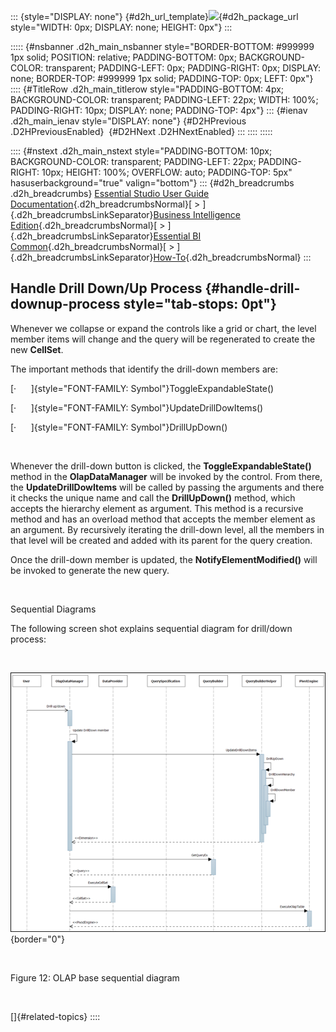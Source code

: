 ::: {style="DISPLAY: none"}
[](ms-xhelp:///?Id=d2h_url_template){#d2h_url_template}![](!package_url!){#d2h_package_url style="WIDTH: 0px; DISPLAY: none; HEIGHT: 0px"}
:::

::::: {#nsbanner .d2h_main_nsbanner style="BORDER-BOTTOM: #999999 1px solid; POSITION: relative; PADDING-BOTTOM: 0px; BACKGROUND-COLOR: transparent; PADDING-LEFT: 0px; PADDING-RIGHT: 0px; DISPLAY: none; BORDER-TOP: #999999 1px solid; PADDING-TOP: 0px; LEFT: 0px"}
:::: {#TitleRow .d2h_main_titlerow style="PADDING-BOTTOM: 4px; BACKGROUND-COLOR: transparent; PADDING-LEFT: 22px; WIDTH: 100%; PADDING-RIGHT: 10px; DISPLAY: none; PADDING-TOP: 4px"}
::: {#ienav .d2h_main_ienav style="DISPLAY: none"}
[](ms-xhelp:///?Id=f2433e34-674a-4b36-a381-daedefcc32b5){#D2HPrevious .D2HPreviousEnabled}  [](ms-xhelp:///?Id=c8c9a8a7-fca9-4262-9a4c-48261ab6f7eb){#D2HNext .D2HNextEnabled}
:::
::::
:::::

:::: {#nstext .d2h_main_nstext style="PADDING-BOTTOM: 10px; BACKGROUND-COLOR: transparent; PADDING-LEFT: 22px; PADDING-RIGHT: 10px; HEIGHT: 100%; OVERFLOW: auto; PADDING-TOP: 5px" hasuserbackground="true" valign="bottom"}
::: {#d2h_breadcrumbs .d2h_breadcrumbs}
[Essential Studio User Guide Documentation](ms-xhelp:///?Id=12457748-09e3-4d74-a240-8e049cedf030){.d2h_breadcrumbsNormal}[ \> ]{.d2h_breadcrumbsLinkSeparator}[Business Intelligence Edition](ms-xhelp:///?Id=fdf33dd8-62b2-47b9-ad7b-fc50e590bca5){.d2h_breadcrumbsNormal}[ \> ]{.d2h_breadcrumbsLinkSeparator}[Essential BI Common](ms-xhelp:///?Id=51cb28d1-f201-4ea8-9963-a8afa451f64c){.d2h_breadcrumbsNormal}[ \> ]{.d2h_breadcrumbsLinkSeparator}[How-To](ms-xhelp:///?Id=f56652ff-a795-456f-ba4a-e1b615c58fdd){.d2h_breadcrumbsNormal}
:::

## Handle Drill Down/Up Process {#handle-drill-downup-process style="tab-stops: 0pt"}

Whenever we collapse or expand the controls like a grid or chart, the level member items will change and the query will be regenerated to create the new **CellSet**.

The important methods that identify the drill-down members are:

[·      ]{style="FONT-FAMILY: Symbol"}ToggleExpandableState()

[·      ]{style="FONT-FAMILY: Symbol"}UpdateDrillDowItems()

[·      ]{style="FONT-FAMILY: Symbol"}DrillUpDown()

 

Whenever the drill-down button is clicked, the **ToggleExpandableState()** method in the **OlapDataManager** will be invoked by the control. From there, the **UpdateDrillDowItems** will be called by passing the arguments and there it checks the unique name and call the **DrillUpDown()** method, which accepts the hierarchy element as argument. This method is a recursive method and has an overload method that accepts the member element as an argument. By recursively iterating the drill-down level, all the members in that level will be created and added with its parent for the query creation.

Once the drill-down member is updated, the **NotifyElementModified()** will be invoked to generate the new query.

 

Sequential Diagrams

The following screen shot explains sequential diagram for drill/down process:

         

![](ImagesExt/image111_12.png){border="0"}

 

Figure 12: OLAP base sequential diagram

 

[]{#related-topics}
::::

